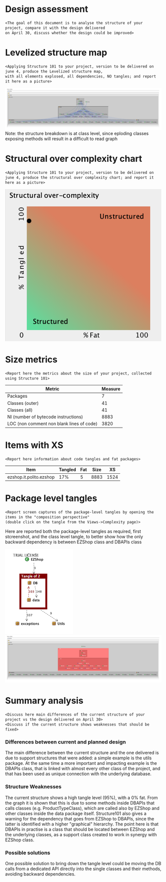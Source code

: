 # Design assessment


```
<The goal of this document is to analyse the structure of your project, compare it with the design delivered
on April 30, discuss whether the design could be improved>
```

# Levelized structure map
```
<Applying Structure 101 to your project, version to be delivered on june 4, produce the Levelized structure map,
with all elements explosed, all dependencies, NO tangles; and report it here as a picture>
```

![LSM](./images/LSM.png)
Note: the structure breakdown is at class level, since eploding classes exposing methods will result in a difficult to read graph

# Structural over complexity chart
```
<Applying Structure 101 to your project, version to be delivered on june 4, produce the structural over complexity chart; and report it here as a picture>
```

![SOCC](./images/SOCC.png)


# Size metrics

```
<Report here the metrics about the size of your project, collected using Structure 101>
```


| Metric                                    | Measure |
| ----------------------------------------- | ------- |
| Packages                                  | 7       |
| Classes (outer)                           | 41        |
| Classes (all)                             | 41        |
| NI (number of bytecode instructions)      | 8883        |
| LOC (non comment non blank lines of code) | 3820        |


# Items with XS

```
<Report here information about code tangles and fat packages>
```

| Item | Tangled | Fat  | Size | XS   |
| ---- | ------- | ---- | ---- | ---- |
| ezshop.it.polito.ezshop     |  17%       | 5     |  8883    |  1524    |


# Package level tangles

```
<Report screen captures of the package-level tangles by opening the items in the "composition perspective" 
(double click on the tangle from the Views->Complexity page)>
```

Here are reported both the package-level tangles as required, first stcreenshot, and the class level tangle, to better show how the only backward dependency is between EZShop class and DBAPIs class

![Package level Tangles](./images/tangles_2.png)
![Tangles](./images/tangles_1.png)

# Summary analysis
```
<Discuss here main differences of the current structure of your project vs the design delivered on April 30>
<Discuss if the current structure shows weaknesses that should be fixed>
```

### Differences between current and planned design
The main difference between the current structure and the one delivered is due to support structures that were added:
a simple example is the utils package.
At the same time a more important and impacting example is the DBAPIs class, that is linked with almost every other class of the project, and that has been used as unique connection with the underlying database.

### Structure Weaknesses
The current structure shows a high tangle level (95%), with a 0% fat.
From the graph it is shown that this is due to some methods inside DBAPIs that calls classes (e.g. ProductTypeClass), which are called also by EZShop and other classes inside the data package itself.
Structure101 also gives a warning for the dependency that goes from EZShop to DBAPIs, since the latter is identified with a higher "graphical" hierarchy.
The point here is that DBAPIs in practise is a class that should be located between EZShop and the underlying classes, as a support class created to work in synergy with EZShop class.

### Possible solutions
One possible solution to bring down the tangle level could be moving the DB calls from a dedicated API directly into the single classes and their methods, avoiding backward dependencies.
